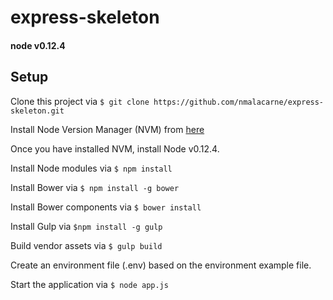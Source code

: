 # express-skeleton
#### node v0.12.4
## Setup
Clone this project via ```$ git clone https://github.com/nmalacarne/express-skeleton.git```

Install Node Version Manager (NVM) from [here](https://github.com/creationix/nvm)

Once you have installed NVM, install Node v0.12.4.

Install Node modules via ```$ npm install```

Install Bower via ```$ npm install -g bower```

Install Bower components via ```$ bower install```

Install Gulp via ```$npm install -g gulp```

Build vendor assets via ```$ gulp build```

Create an environment file (.env) based on the environment example file.

Start the application via ```$ node app.js```

